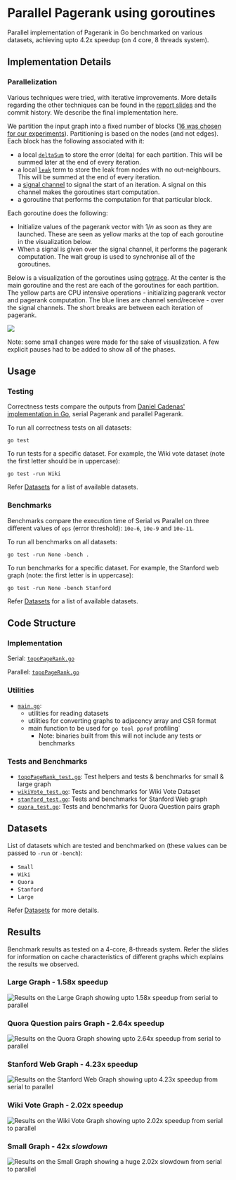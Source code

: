# Parallel Pagerank using goroutines

Parallel implementation of Pagerank in Go benchmarked on various datasets, achieving upto 4.2x speedup (on 4 core, 8 threads system).

## Implementation Details

### Parallelization

Various techniques were tried, with iterative improvements. More details regarding the other techniques can be found in the [report slides](../docs/report-presentation.pdf) and the commit history. We describe the final implementation here.

We partition the input graph into a fixed number of blocks ([16 was chosen for our experiments](topoPageRank.go#L96)). Partitioning is based on the nodes (and not edges). Each block has the following associated with it:
 - a local [`deltaSum`](topoPageRank.go#L113) to store the error (delta) for each partition. This will be summed later at the end of every iteration.
 - a local [`leak`](topoPageRank.go#L102) term to store the leak from nodes with no out-neighbours. This will be summed at the end of every iteration.
 - a [signal channel](topoPageRank.go#L116) to signal the start of an iteration. A signal on this channel makes the goroutines start computation.
 - a goroutine that performs the computation for that particular block.

Each goroutine does the following:
 - Initialize values of the pagerank vector with $1/n$ as soon as they are launched. These are seen as yellow marks at the top of each goroutine in the visualization below.
 - When a signal is given over the signal channel, it performs the pagerank computation. The wait group is used to synchronise all of the goroutines.

Below is a visualization of the goroutines using [gotrace](https://github.com/divan/gotrace). At the center is the main goroutine and the rest are each of the goroutines for each partition. The yellow parts are CPU intensive operations - initializing pagerank vector and pagerank computation. The blue lines are channel send/receive - over the signal channels. The short breaks are between each iteration of pagerank.

![](https://drive.google.com/uc?export=view&id=1iL0QNMGY4xqN-R0NqCh_rVHAZ-wc-E_J)

Note: some small changes were made for the sake of visualization. A few explicit pauses had to be added to show all of the phases.

## Usage

### Testing

Correctness tests compare the outputs from [Daniel Cadenas' implementation in Go](https://github.com/dcadenas/pagerank), serial Pagerank and parallel Pagerank.

To run all correctness tests on all datasets:
```
go test
```

To run tests for a specific dataset. For example, the Wiki vote dataset (note the first letter should be in uppercase):
```
go test -run Wiki
```
Refer [Datasets](#datasets) for a list of available datasets.

### Benchmarks

Benchmarks compare the execution time of Serial vs Parallel on three different values of `eps` (error threshold): `10e-6`, `10e-9` and `10e-11`.

To run all benchmarks on all datasets:
```
go test -run None -bench .
```

To run benchmarks for a specific dataset. For example, the Stanford web graph (note: the first letter is in uppercase):
```
go test -run None -bench Stanford
```
Refer [Datasets](#datasets) for a list of available datasets.

## Code Structure

### Implementation

Serial: [`topoPageRank.go`](./topoPageRank.go#L8)

Parallel: [`topoPageRank.go`](./topoPageRank.go#L83)

### Utilities

 - [`main.go`](./main.go):
    - utilities for reading datasets
    - utilities for converting graphs to adjacency array and CSR format
    - main function to be used for `go tool pprof` profiling`
       - Note: binaries built from this will not include any tests or benchmarks

### Tests and Benchmarks

 - [`topoPageRank_test.go`](./topoPageRank_test.go): Test helpers and tests & benchmarks for small & large graph
 - [`wikiVote_test.go`](./wikiVote_test.go): Tests and benchmarks for Wiki Vote Dataset
 - [`stanford_test.go`](./stanford_test.go): Tests and benchmarks for Stanford Web graph
 - [`quora_test.go`](./quora_test.go): Tests and benchmarks for Quora Question pairs graph

## Datasets

List of datasets which are tested and benchmarked on (these values can be passed to `-run` or `-bench`):
 - `Small`
 - `Wiki`
 - `Quora`
 - `Stanford`
 - `Large`

Refer [Datasets](../datasets/) for more details.

## Results

Benchmark results as tested on a 4-core, 8-threads system. Refer the slides for information on cache characteristics of different graphs which explains the results we observed.

### Large Graph - 1.58x speedup

![Results on the Large Graph showing upto 1.58x speedup from serial to parallel](../images/cpu_1_large_graph.png)

### Quora Question pairs Graph - 2.64x speedup

![Results on the Quora Graph showing upto 2.64x speedup from serial to parallel](../images/cpu_2_quora.png)

### Stanford Web Graph - 4.23x speedup

![Results on the Stanford Web Graph showing upto 4.23x speedup from serial to parallel](../images/cpu_3_stanford.png)

### Wiki Vote Graph - 2.02x speedup

![Results on the Wiki Vote Graph showing upto 2.02x speedup from serial to parallel](../images/cpu_4_wiki.png)

### Small Graph - 42x _slowdown_

![Results on the Small Graph showing a huge 2.02x slowdown from serial to parallel](../images/cpu_5_small.png)
